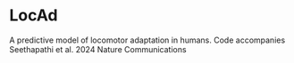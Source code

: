 # LocAd
A predictive model of locomotor adaptation in humans. Code accompanies Seethapathi et al. 2024 Nature Communications
